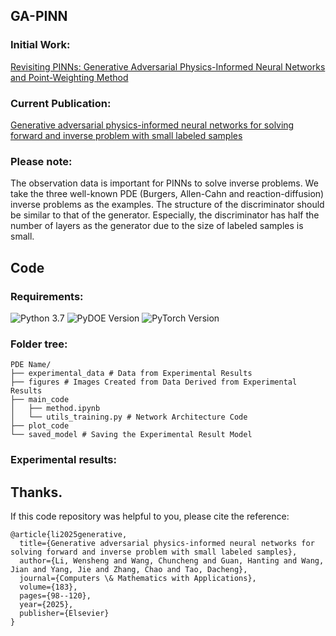## GA-PINN


### Initial Work:
[Revisiting PINNs: Generative Adversarial Physics-Informed Neural Networks and Point-Weighting Method](https://arxiv.org/abs/2205.08754)

### Current Publication:
[Generative adversarial physics-informed neural networks for solving forward and inverse problem with small labeled samples](https://www.sciencedirect.com/science/article/abs/pii/S089812212500032X)


### Please note:
The observation data is important for PINNs to solve inverse problems. We take the three well-known PDE (Burgers, Allen-Cahn and reaction-diffusion) inverse problems as the examples. The structure of the discriminator should be similar to that of the generator. Especially, the discriminator has half the number of layers as the generator due to the size of labeled samples is small.

## Code

### Requirements:

![Python 3.7](https://img.shields.io/badge/python-3.7-blue.svg)
![PyDOE Version](https://img.shields.io/badge/PyDOE-0.3.8-blue.svg)
![PyTorch Version](https://img.shields.io/badge/pytorch-1.10.0-brightgreen.svg)


### Folder tree:
```plaintext
PDE Name/
├── experimental_data # Data from Experimental Results
├── figures # Images Created from Data Derived from Experimental Results
├── main_code
│   ├── method.ipynb
│   └── utils_training.py # Network Architecture Code
├── plot_code 
└── saved_model # Saving the Experimental Result Model
```

### Experimental results:



## Thanks.
If this code repository was helpful to you, please cite the reference:
```plaintext
@article{li2025generative,
  title={Generative adversarial physics-informed neural networks for solving forward and inverse problem with small labeled samples},
  author={Li, Wensheng and Wang, Chuncheng and Guan, Hanting and Wang, Jian and Yang, Jie and Zhang, Chao and Tao, Dacheng},
  journal={Computers \& Mathematics with Applications},
  volume={183},
  pages={98--120},
  year={2025},
  publisher={Elsevier}
}
```